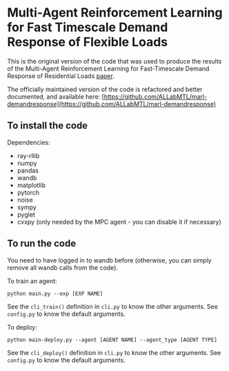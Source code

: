 # Multi-Agent Reinforcement Learning for Fast Timescale Demand Response of Flexible Loads

This is the original version of the code that was used to produce the results of the Multi-Agent Reinforcement Learning for Fast-Timescale Demand Response of Residential Loads  [paper](https://arxiv.org/abs/2301.02593).

The officially maintained version of the code is refactored and better documented, and available here: [https://github.com/ALLabMTL/marl-demandresponse](https://github.com/ALLabMTL/marl-demandresponse)


## To install the code
Dependencies:

  - ray-rllib
  - numpy
  - pandas
  - wandb
  - matplotlib
  - pytorch
  - noise
  - sympy
  - pyglet
  - cvxpy  (only needed by the MPC agent - you can disable it if necessary) 

## To run the code
You need to have logged in to wandb before (otherwise, you can simply remove all wandb calls from the code).

To train an agent:

```python main.py --exp [EXP NAME]```

See the `cli_train()` definition in `cli.py` to know the other arguments. See `config.py` to know the default arguments.


To deploy:

```python main-deploy.py --agent [AGENT NAME] --agent_type [AGENT TYPE]```

See the `cli_deploy()` definition in `cli.py` to know the other arguments. See `config.py` to know the default arguments.

